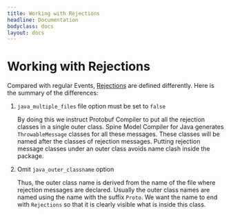 ```yaml
---
title: Working with Rejections
headline: Documentation
bodyclass: docs
layout: docs
---
```

# Working with Rejections

Compared with regular Events, [Rejections](/docs/introduction/concepts.html#rejection) are defined
differently. Here is the summary of the differences:

1. `java_multiple_files` file option must be set to `false`

    By doing this we instruct Protobuf Compiler to put all the rejection classes in a single
    outer class. 
    Spine Model Compiler for Java generates `ThrowableMessage` classes for all these messages. 
    These classes will be named after the classes of rejection messages.
    Putting rejection message classes under an outer class avoids name clash inside the package.

2. Omit `java_outer_classname` option

    Thus, the outer class name is derived from the name of the file where rejection messages are
    declared. Usually the outer class names are named using the name with the suffix `Proto`. 
    We want the name to end with `Rejections` so that it is clearly visible what is inside
    this class.



